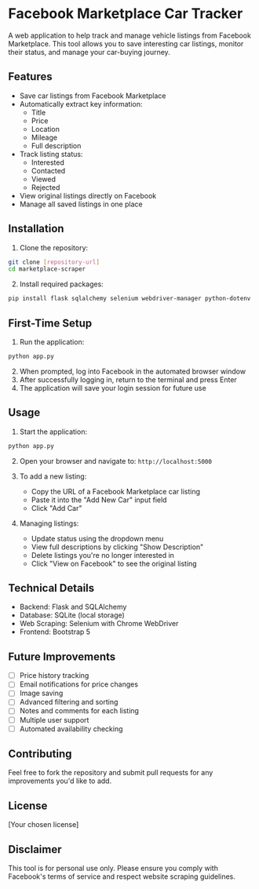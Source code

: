
# Facebook Marketplace Car Tracker

A web application to help track and manage vehicle listings from Facebook Marketplace. This tool allows you to save interesting car listings, monitor their status, and manage your car-buying journey.

## Features

- Save car listings from Facebook Marketplace
- Automatically extract key information:
  - Title
  - Price
  - Location
  - Mileage
  - Full description
- Track listing status:
  - Interested
  - Contacted
  - Viewed
  - Rejected
- View original listings directly on Facebook
- Manage all saved listings in one place

## Installation

1. Clone the repository:
```bash
git clone [repository-url]
cd marketplace-scraper
```

2. Install required packages:
```bash
pip install flask sqlalchemy selenium webdriver-manager python-dotenv
```

## First-Time Setup

1. Run the application:
```bash
python app.py
```

2. When prompted, log into Facebook in the automated browser window
3. After successfully logging in, return to the terminal and press Enter
4. The application will save your login session for future use

## Usage

1. Start the application:
```bash
python app.py
```

2. Open your browser and navigate to: `http://localhost:5000`

3. To add a new listing:
   - Copy the URL of a Facebook Marketplace car listing
   - Paste it into the "Add New Car" input field
   - Click "Add Car"

4. Managing listings:
   - Update status using the dropdown menu
   - View full descriptions by clicking "Show Description"
   - Delete listings you're no longer interested in
   - Click "View on Facebook" to see the original listing

## Technical Details

- Backend: Flask and SQLAlchemy
- Database: SQLite (local storage)
- Web Scraping: Selenium with Chrome WebDriver
- Frontend: Bootstrap 5

## Future Improvements

- [ ] Price history tracking
- [ ] Email notifications for price changes
- [ ] Image saving
- [ ] Advanced filtering and sorting
- [ ] Notes and comments for each listing
- [ ] Multiple user support
- [ ] Automated availability checking

## Contributing

Feel free to fork the repository and submit pull requests for any improvements you'd like to add.

## License

[Your chosen license]

## Disclaimer

This tool is for personal use only. Please ensure you comply with Facebook's terms of service and respect website scraping guidelines.
```

